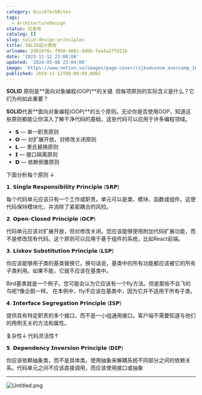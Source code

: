 ```yaml
---
category: QuickTechBites
tags:
  - ArchitectureDesign
status: 已发布
catalog: []
slug: solid-design-principles
title: SOLID设计原则
urlname: 2d810f8c-f950-406c-8d0b-faa4a27fd21b
date: '2023-11-12 23:08:00'
updated: '2024-05-08 23:04:00'
image: 'https://www.notion.so/images/page-cover/rijksmuseum_avercamp_1620.jpg'
published: 2019-11-12T08:00:00.000Z
---
```


**SOLID** 原则是**面向对象编程(OOP)**的关键. 但每项原则的实际含义是什么？它们为何如此重要？


**SOLID**代表**面向对象编程(OOP)**的五个原则。无论你是否使用OOP，知道这些原则都能让你深入了解干净代码的基础，这些代码可以应用于许多编程领域。

- 𝗦 — 单一职责原则
- 𝗢 — 对扩展开放，对修改关闭原则
- 𝗟 — 里氏替换原则
- 𝗜 — 接口隔离原则
- 𝗗 — 依赖倒置原则

下面分析每个原则 ↓


𝟭. 𝗦𝗶𝗻𝗴𝗹𝗲 𝗥𝗲𝘀𝗽𝗼𝗻𝘀𝗶𝗯𝗶𝗹𝗶𝘁𝘆 𝗣𝗿𝗶𝗻𝗰𝗶𝗽𝗹𝗲 (𝗦𝗥𝗣)


每个代码单元应该只有一个工作或职责。单元可以是类、模块、函数或组件。这使代码保持模块化，并消除了紧密耦合的风险。


𝟮. 𝗢𝗽𝗲𝗻-𝗖𝗹𝗼𝘀𝗲𝗱 𝗣𝗿𝗶𝗻𝗰𝗶𝗽𝗹𝗲 (𝗢𝗖𝗣)


代码单元应该对扩展开放，但对修改关闭。您应该能够使用附加代码扩展功能，而不是修改现有代码。这个原则可以应用于基于组件的系统，比如React前端。


𝟯. 𝗟𝗶𝘀𝗸𝗼𝘃 𝗦𝘂𝗯𝘀𝘁𝗶𝘁𝘂𝘁𝗶𝗼𝗻 𝗣𝗿𝗶𝗻𝗰𝗶𝗽𝗹𝗲 (𝗟𝗦𝗣)


你应该能够用子类的基类替换它。换句话说，基类中的所有功能都应该被它的所有子类利用。如果不能，它就不应该在基类中。


Bird基类就是一个例子。您可能会认为它应该有一个fly方法。但是那些不会飞的鸟呢?像企鹅一样。
在本例中，fly不应该在基类中，因为它并不适用于所有子类。


𝟰. 𝗜𝗻𝘁𝗲𝗿𝗳𝗮𝗰𝗲 𝗦𝗲𝗴𝗿𝗲𝗴𝗮𝘁𝗶𝗼𝗻 𝗣𝗿𝗶𝗻𝗰𝗶𝗽𝗹𝗲 (𝗜𝗦𝗣)


提供具有特定职责的多个接口，而不是一小组通用接口。客户端不需要知道与他们的用例无关的方法和属性。


复杂性↓
代码灵活性↑


𝟱. 𝗗𝗲𝗽𝗲𝗻𝗱𝗲𝗻𝗰𝘆 𝗜𝗻𝘃𝗲𝗿𝘀𝗶𝗼𝗻 𝗣𝗿𝗶𝗻𝗰𝗶𝗽𝗹𝗲 (𝗗𝗜𝗣)


你应该依赖抽象类，而不是具体类。使用抽象来解耦系统不同部分之间的依赖关系。代码单元之间不应该直接调用，而应该使用接口或抽象


---


![Untitled.png](https://prod-files-secure.s3.us-west-2.amazonaws.com/5d24fe63-e567-4804-86f9-9fdc62e13082/6fc4afd3-478b-4aaf-9884-0a3f8e406a71/Untitled.png?X-Amz-Algorithm=AWS4-HMAC-SHA256&X-Amz-Content-Sha256=UNSIGNED-PAYLOAD&X-Amz-Credential=ASIAZI2LB466QQFE6IDG%2F20250405%2Fus-west-2%2Fs3%2Faws4_request&X-Amz-Date=20250405T053856Z&X-Amz-Expires=3600&X-Amz-Security-Token=IQoJb3JpZ2luX2VjEK3%2F%2F%2F%2F%2F%2F%2F%2F%2F%2FwEaCXVzLXdlc3QtMiJGMEQCIACitlNHmYbcQUkG8fE%2F33KBAAU7PV3E938knrXfzCbcAiBiytkEWEwGWY769frXHSW%2FCdlCRBXoVvwabJ%2BIxRk37Sr%2FAwgmEAAaDDYzNzQyMzE4MzgwNSIMwGlsRE9PYSXW1csqKtwDXD8fOyL359zocUgeiBnb%2BgwND5zMxGlhRZ4%2FtQgG%2B3y9ZHrHPRu9vUMQ6H77XzKitzndmS%2B0OfNWeoWTAbXAaH6w0gGda%2Bqw7MaAdnzFZpr5OjLF6KnEmulPJFwDTTQkFBkp2kDuk4brj%2BsGpDr5gMNS3gS4W%2FKw8ANlr7jRzzrjgBgrdZefidnFxq7shHmE0e0oi0VwxdX2tOFU5dqE30VUAjD47iPgsFX93Z4NFqaMLxEXr13tRv2rZLIDM7KEsKVr6bVUI50%2FGOSknGulNTyP0BKI%2BJda7qPhzjVxTBso4pf4utvtOcBSM8UPhV87KaR3gQQWNpG7JkAB8gB5HPBBDX54mriZUf31ab3BWYOG8CO%2FGnze9mTewmJqXF3%2FOZVvlWAWqYS2A6vWNcp8XK5Mea%2Fey%2F4dxn7faWbNjMf5UU33R6CwO5fbeQUbDIyL4OeMjMANPkkpMCr0NfysmLwlvuH71zoW5Qw4NGolXIyM2gG9vLVB%2BPI9FFhVMqDkr2Bz7%2Fmm6BaT%2BfIpZXfi8%2FKRTekaAiO195KcYG%2FjvuPb3L0mTcZi3PDwDGxpxw3K%2F8YHSTOYZUz9vH4fYdCRZkxryPuMUJO%2B3q2WVbEFOSznhQvcuOemKv4JcdowiO7CvwY6pgHDPKbDkZvr5LnQNj%2Fw11m5bBJkPIs0OAN2YF8QgmFls2anMnJchhiBOj2PU2biXlIif2im0SVpBDIv9hWHrnpOoMNPg1CJHU2JjaIUNkj3jB8kj5Lw4enEXHLEu234UIerhkdnOOUvt2Au%2BZcvqCRwYIEixknoLaiRLZitx3JUsJmP57ubhMa9oBnbgkzhgVCNs7Oly34amYfSQVngUXc2saYSfSyK&X-Amz-Signature=84026ebba1ca2788f83cca203933172c5e48758548b322033fb95c0231cb5db9&X-Amz-SignedHeaders=host&x-id=GetObject)

